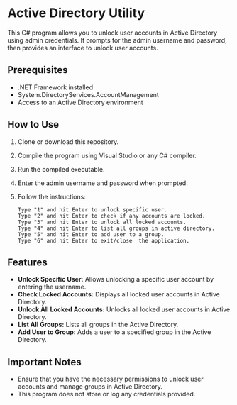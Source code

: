 # Active Directory Utility

This C# program allows you to unlock user accounts in Active Directory using admin credentials. It prompts for the admin username and password, then provides an interface to unlock user accounts.

## Prerequisites

- .NET Framework installed
- System.DirectoryServices.AccountManagement
- Access to an Active Directory environment

## How to Use

1. Clone or download this repository.
2. Compile the program using Visual Studio or any C# compiler.
3. Run the compiled executable.
4. Enter the admin username and password when prompted.
5. Follow the instructions:

    ```
    Type "1" and hit Enter to unlock specific user. 
    Type "2" and hit Enter to check if any accounts are locked.
    Type "3" and hit Enter to unlock all locked accounts.
    Type "4" and hit Enter to list all groups in active directory.
    Type "5" and hit Enter to add user to a group.
    Type "6" and hit Enter to exit/close  the application.
    ```

## Features

- **Unlock Specific User:** Allows unlocking a specific user account by entering the username.
- **Check Locked Accounts:** Displays all locked user accounts in Active Directory.
- **Unlock All Locked Accounts:** Unlocks all locked user accounts in Active Directory.
- **List All Groups:** Lists all groups in the Active Directory.
- **Add User to Group:** Adds a user to a specified group in the Active Directory.

## Important Notes

- Ensure that you have the necessary permissions to unlock user accounts and manage groups in Active Directory.
- This program does not store or log any credentials provided.

